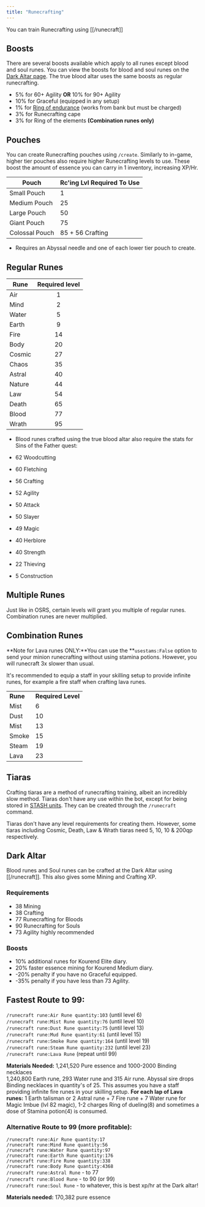 ```yaml
---
title: "Runecrafting"
---
```


You can train Runecrafting using [[/runecraft]]

## Boosts

There are several boosts available which apply to all runes except blood and soul runes. You can view the boosts for blood and soul runes on the [Dark Altar page](https://wiki.oldschool.gg/skills/runecrafting/dark-altar). The true blood altar uses the same boosts as regular runecrafting.

- 5% for 60+ Agility **OR** 10% for 90+ Agility
- 10% for Graceful (equipped in any setup)
- 1% for [Ring of endurance](../agility/hallowed-sepulchre.md#ring-of-endurance) (works from bank but must be charged)
- 3% for Runecrafting cape
- 3% for Ring of the elements **(Combination runes only)**

## Pouches

You can create Runecrafting pouches using `/create`. Similarly to in-game, higher tier pouches also require higher Runecrafting levels to use. These boost the amount of essence you can carry in 1 inventory, increasing XP/Hr.

| **Pouch**      | **Rc'ing Lvl Required To Use** |
| -------------- | ------------------------------ |
| Small Pouch    | 1                              |
| Medium Pouch   | 25                             |
| Large Pouch    | 50                             |
| Giant Pouch    | 75                             |
| Colossal Pouch | 85 + 56 Crafting               |

- Requires an Abyssal needle and one of each lower tier pouch to create.

## Regular Runes

| **Rune** | **Required level** |
| -------- | :----------------: |
| Air      |         1          |
| Mind     |         2          |
| Water    |         5          |
| Earth    |         9          |
| Fire     |         14         |
| Body     |         20         |
| Cosmic   |         27         |
| Chaos    |         35         |
| Astral   |         40         |
| Nature   |         44         |
| Law      |         54         |
| Death    |         65         |
| Blood    |         77         |
| Wrath    |         95         |

- Blood runes crafted using the true blood altar also require the stats for Sins of the Father quest:

- 62 Woodcutting
- 60 Fletching
- 56 Crafting
- 52 Agility
- 50 Attack
- 50 Slayer
- 49 Magic
- 40 Herblore
- 40 Strength
- 22 Thieving
- 5 Construction

## Multiple Runes

Just like in OSRS, certain levels will grant you multiple of regular runes. Combination runes are never multiplied.

## Combination Runes

**Note for Lava runes ONLY:**You can use the \*\*`usestams:False` option to send your minion runecrafting without using stamina potions. However, you will runecraft 3x slower than usual.

It's recommended to equip a staff in your skilling setup to provide infinite runes, for example a fire staff when crafting lava runes.

|          |                    |
| -------- | ------------------ |
| **Rune** | **Required Level** |
| Mist     | 6                  |
| Dust     | 10                 |
| Mist     | 13                 |
| Smoke    | 15                 |
| Steam    | 19                 |
| Lava     | 23                 |

## Tiaras

Crafting tiaras are a method of runecrafting training, albeit an incredibly slow method. Tiaras don't have any use within the bot, except for being stored in [STASH units](../construction/stash-units.md). They can be created through the `/runecraft` command.

Tiaras don't have any level requirements for creating them. However, some tiaras including Cosmic, Death, Law & Wrath tiaras need 5, 10, 10 & 200qp respectively.

## Dark Altar

Blood runes and Soul runes can be crafted at the Dark Altar using [[/runecraft]]. This also gives some Mining and Crafting XP.

### Requirements

- 38 Mining
- 38 Crafting
- 77 Runecrafting for Bloods
- 90 Runecrafting for Souls
- 73 Agility highly recommended

### Boosts

- 10% additional runes for Kourend Elite diary.
- 20% faster essence mining for Kourend Medium diary.
- -20% penalty if you have no Graceful equipped.
- -35% penalty if you have less than 73 Agility.

## Fastest Route to 99:

`/runecraft rune:Air Rune quantity:103` (until level 6) \
`/runecraft rune:Mist Rune quantity:76` (until level 10) \
`/runecraft rune:Dust Rune quantity:75` (until level 13) \
`/runecraft rune:Mud Rune quantity:61` (until level 15) \
`/runecraft rune:Smoke Rune quantity:164` (until level 19) \
`/runecraft rune:Steam Rune quantity:232` (until level 23) \
`/runecraft rune:Lava Rune` (repeat until 99)

**Materials Needed:** 1,241,520 Pure essence and 1000-2000 Binding necklaces \
1,240,800 Earth rune, 293 Water rune and 315 Air rune. Abyssal sire drops Binding necklaces in quantity's of 25. This assumes you have a staff providing infinite fire runes in your skilling setup.
**For each lap of Lava runes:** 1 Earth talisman or 2 Astral rune + 7 Fire rune + 7 Water rune for Magic Imbue (lvl 82 magic), 1-2 charges Ring of dueling(8) and sometimes a dose of Stamina potion(4) is consumed.

### Alternative Route to 99 (more profitable):

`/runecraft rune:Air Rune quantity:17`\
`/runecraft rune:Mind Rune quantity:56`\
`/runecraft rune:Water Rune quantity:97`\
`/runecraft rune:Earth Rune quantity:176`\
`/runecraft rune:Fire Rune quantity:338`\
`/runecraft rune:Body Rune quantity:4368`\
`/runecraft rune:Astral Rune` - to 77\
`/runecraft rune:Blood Rune` - to 90 (or 99)\
`/runecraft rune:Soul Rune` - to whatever, this is best xp/hr at the Dark altar!

**Materials needed:** 170,382 pure essence
